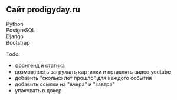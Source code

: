 ## Сайт prodigyday.ru  

Python  
PostgreSQL  
Django  
Bootstrap  

Todo:  
- фронтенд и статика  
- возможность загружать картинки и вставлять видео youtube  
- добавить "сколько лет прошло" для каждого события  
- добавить ссылки на "вчера" и "завтра"  
- упаковать в докер  
